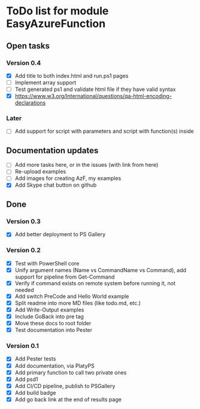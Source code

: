 # ToDo list for module EasyAzureFunction

## Open tasks

### Version 0.4

- [x] Add title to both index.html and run.ps1 pages
- [ ] Implement array support
- [ ] Test generated ps1 and validate html file if they have valid syntax
- [x] https://www.w3.org/International/questions/qa-html-encoding-declarations

### Later

- [ ] Add support for script with parameters and script with function(s) inside

## Documentation updates

- [ ] Add more tasks here, or in the issues (with link from here)
- [ ] Re-upload examples
- [ ] Add images for creating AzF, my examples
- [x] Add Skype chat button on github

## Done

### Version 0.3

- [x] Add better deployment to PS Gallery

### Version 0.2

- [x] Test with PowerShell core
- [x] Unify argument names (Name vs CommandName vs Command), add support for pipeline from Get-Command
- [x] Verify if command exists on remote system before running it, not needed
- [x] Add switch PreCode and Hello World example
- [x] Split readme into more MD files (like todo.md, etc.)
- [x] Add Write-Output examples
- [x] Include GoBack into pre tag
- [x] Move these docs to root folder
- [x] Test documentation into Pester

### Version 0.1

- [x] Add Pester tests
- [x] Add documentation, via PlatyPS
- [x] Add primary function to call two private ones
- [x] Add psd1
- [x] Add CI/CD pipeline, publish to PSGallery
- [x] Add build badge
- [x] Add go back link at the end of results page
